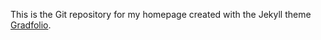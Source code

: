 This is the Git repository for my homepage created with the Jekyll theme [Gradfolio](https://github.com/jitinnair1/gradfolio).